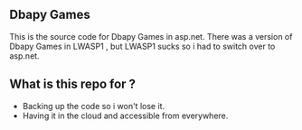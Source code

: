 ## Dbapy Games ##
This is the source code for Dbapy Games in asp.net.
There was a version of Dbapy Games in LWASP1 , but LWASP1 sucks so i had to switch over to asp.net.

## What is this repo for ? ##
* Backing up the code so i won't lose it.
* Having it in the cloud and accessible from everywhere.